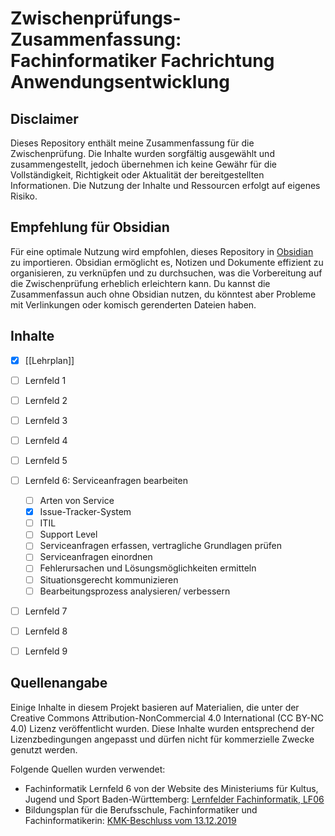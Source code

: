 # Zwischenprüfungs-Zusammenfassung: Fachinformatiker Fachrichtung Anwendungsentwicklung

## Disclaimer

Dieses Repository enthält meine Zusammenfassung für die Zwischenprüfung. Die Inhalte wurden sorgfältig ausgewählt und zusammengestellt, jedoch übernehmen ich keine Gewähr für die Vollständigkeit, Richtigkeit oder Aktualität der bereitgestellten Informationen. Die Nutzung der Inhalte und Ressourcen erfolgt auf eigenes Risiko.

## Empfehlung für Obsidian

Für eine optimale Nutzung wird empfohlen, dieses Repository in [Obsidian](https://obsidian.md/) zu importieren. Obsidian ermöglicht es, Notizen und Dokumente effizient zu organisieren, zu verknüpfen und zu durchsuchen, was die Vorbereitung auf die Zwischenprüfung erheblich erleichtern kann. Du kannst die Zusammenfassun auch ohne Obsidian nutzen, du könntest aber Probleme mit Verlinkungen oder komisch gerenderten Dateien haben.

## Inhalte

- [x] [[Lehrplan]]
- [ ] Lernfeld 1
- [ ] Lernfeld 2
- [ ] Lernfeld 3
- [ ] Lernfeld 4
- [ ] Lernfeld 5
- [ ] Lernfeld 6: Serviceanfragen bearbeiten
	- [ ] Arten von Service
	- [x] Issue-Tracker-System
	- [ ] ITIL
	- [ ] Support Level
	- [ ] Serviceanfragen erfassen, vertragliche Grundlagen prüfen
	- [ ] Serviceanfragen einordnen
	- [ ] Fehlerursachen und Lösungsmöglichkeiten ermitteln
	- [ ] Situationsgerecht kommunizieren
	- [ ] Bearbeitungsprozess analysieren/ verbessern
- [ ] Lernfeld 7
- [ ] Lernfeld 8
- [ ] Lernfeld 9


## Quellenangabe

Einige Inhalte in diesem Projekt basieren auf Materialien, die unter der Creative Commons Attribution-NonCommercial 4.0 International (CC BY-NC 4.0) Lizenz veröffentlicht wurden. Diese Inhalte wurden entsprechend der Lizenzbedingungen angepasst und dürfen nicht für kommerzielle Zwecke genutzt werden.

Folgende Quellen wurden verwendet:

- Fachinformatik Lernfeld 6 von der Website des Ministeriums für Kultus, Jugend und Sport Baden-Württemberg: [Lernfelder Fachinformatik, LF06](https://www.schule-bw.de/faecher-und-schularten/berufliche-schularten/berufsschule/lernfelder/etechnik/fachinformatik/lf06)
- Bildungsplan für die Berufsschule, Fachinformatiker und Fachinformatikerin: [KMK-Beschluss vom 13.12.2019](https://www.bildungsplaene-bw.de/site/bildungsplan/get/documents_E201170933/lsbw/Bildungsplaene-BERS/MediaCenter/bs/bs_berufsbez/BS_Technische%20IT%20Berufe_2019-12-13.pdf)
